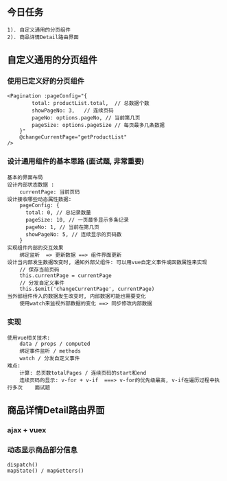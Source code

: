 ## 今日任务
    1). 自定义通用的分页组件
    2). 商品详情Detail路由界面

## 自定义通用的分页组件

### 使用已定义好的分页组件
    <Pagination :pageConfig="{
            total: productList.total,  // 总数据个数
            showPageNo: 3,   // 连续页码
            pageNo: options.pageNo, // 当前第几页
            pageSize: options.pageSize // 每页最多几条数据
        }"
        @changeCurrentPage="getProductList"
    />

### 设计通用组件的基本思路  (面试题, 非常重要)
    基本的界面布局
    设计内部状态数据 : 
        currentPage: 当前页码
    设计接收哪些动态属性数据:
        pageConfig: {  
          total: 0, // 总记录数量
          pageSize: 10, // 一页最多显示多条记录
          pageNo: 1, // 当前在第几页
          showPageNo: 5, // 连续显示的页码数
        }
    实现组件内部的交互效果
        绑定监听  => 更新数据 ==> 组件界面更新
    设计当内部发生数据改变时, 通知外部父组件: 可以用vue自定义事件或函数属性来实现
        // 保存当前页码
        this.currentPage = currentPage
        // 分发自定义事件
        this.$emit('changeCurrentPage', currentPage)
    当外部组件传入的数据发生改变时, 内部数据可能也需要变化
        使用watch来监视外部数据的变化 ==> 同步修改内部数据

### 实现
    使用vue相关技术:
        data / props / computed
        绑定事件监听 / methods
        watch / 分发自定义事件
    难点:
        计算: 总页数totalPages / 连续页码的start和end
        连续页码的显示: v-for + v-if  ===> v-for的优先级最高, v-if在遍历过程中执行多次    面试题

## 商品详情Detail路由界面

### ajax + vuex

### 动态显示商品部分信息
    dispatch()
    mapState() / mapGetters()